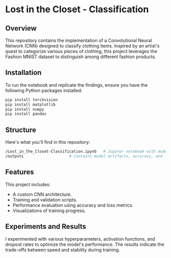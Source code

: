 # Lost in the Closet - Classification

## Overview
This repository contains the implementation of a Convolutional Neural Network (CNN) designed to classify clothing items. Inspired by an artist's quest to categorize various pieces of clothing, this project leverages the Fashion MNIST dataset to distinguish among different fashion products.

## Installation
To run the notebook and replicate the findings, ensure you have the following Python packages installed:

```bash
pip install torchvision
pip install matplotlib
pip install numpy
pip install pandas
```
## Structure
Here's what you'll find in this repository:

```bash
/Lost_in_the_Closet-Classification.ipynb   # Jupyter notebook with model training and evaluation
/outputs                    # Contains model artifacts, accuracy, and loss plots
```

## Features
This project includes:

* A custom CNN architecture.
* Training and validation scripts.
* Performance evaluation using accuracy and loss metrics.
* Visualizations of training progress.

## Experiments and Results
I experimented with various hyperparameters, activation functions, and dropout rates to optimize the model's performance. The results indicate the trade-offs between speed and stability during training.
